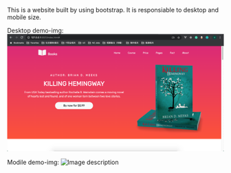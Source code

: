This is a website built by using bootstrap.
It is responsiable to desktop and mobile size.

Desktop demo-img:
![Image description](./layout-demo/Header.png)

Modile demo-img:
![Image description](./layout-demo/modile.jpg)